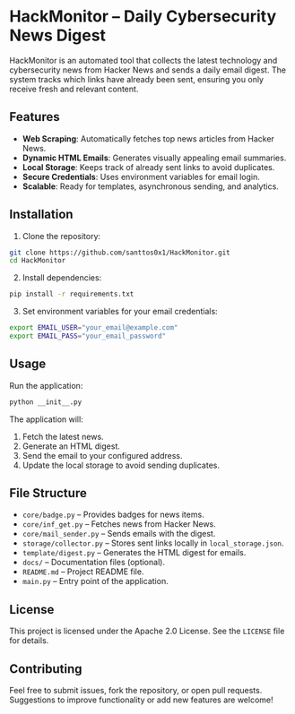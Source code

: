 # HackMonitor – Daily Cybersecurity News Digest

HackMonitor is an automated tool that collects the latest technology and cybersecurity news from Hacker News and sends a daily email digest. The system tracks which links have already been sent, ensuring you only receive fresh and relevant content.

## Features

- **Web Scraping**: Automatically fetches top news articles from Hacker News.
- **Dynamic HTML Emails**: Generates visually appealing email summaries.
- **Local Storage**: Keeps track of already sent links to avoid duplicates.
- **Secure Credentials**: Uses environment variables for email login.
- **Scalable**: Ready for templates, asynchronous sending, and analytics.

## Installation

1. Clone the repository:

```bash
git clone https://github.com/santtos0x1/HackMonitor.git
cd HackMonitor
```

2. Install dependencies:

```bash
pip install -r requirements.txt
```

3. Set environment variables for your email credentials:

```bash
export EMAIL_USER="your_email@example.com"
export EMAIL_PASS="your_email_password"
```

## Usage

Run the application:

```bash
python __init__.py
```

The application will:

1. Fetch the latest news.
2. Generate an HTML digest.
3. Send the email to your configured address.
4. Update the local storage to avoid sending duplicates.
   
## File Structure

* `core/badge.py` – Provides badges for news items.
* `core/inf_get.py` – Fetches news from Hacker News.
* `core/mail_sender.py` – Sends emails with the digest.
* `storage/collector.py` – Stores sent links locally in `local_storage.json`.
* `template/digest.py` – Generates the HTML digest for emails.
* `docs/` – Documentation files (optional).
* `README.md` – Project README file.
* `main.py` – Entry point of the application.


## License

This project is licensed under the Apache 2.0 License. See the `LICENSE` file for details.

## Contributing

Feel free to submit issues, fork the repository, or open pull requests. Suggestions to improve functionality or add new features are welcome!
